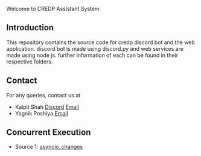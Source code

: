 Welcome to CREDP Assistant System

## Introduction

This repository contains the source code for credp discord bot and the web application.
discord bot is made using discord.py and web services are made using node js.
further information of each can be found in their respective folders.

## Contact

For any queries, contact us at

- Kalpit Shah [Discord](https://discordapp.com/users/788652727365402644) [Email](mailto:kalpit2311@gmail.com)
- Yagnik Poshiya [Email](mailto:yagnikposhiya.updates@gmail.com)

## Concurrent Execution

- Source 1: [asyncio_changes](https://gist.github.com/Rapptz/6706e1c8f23ac27c98cee4dd985c8120)
